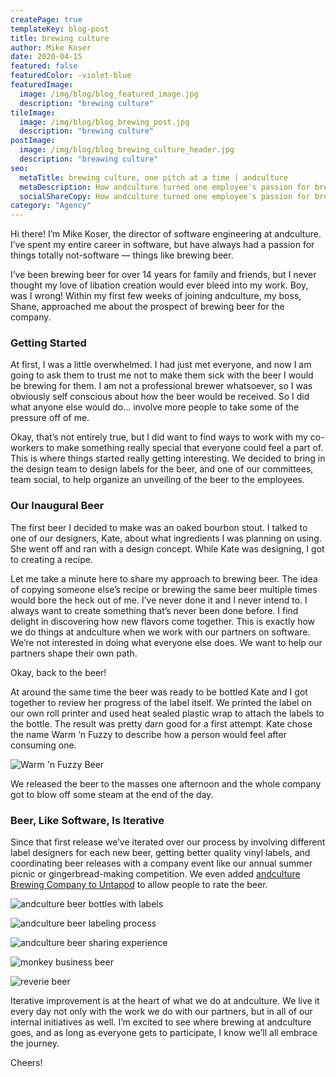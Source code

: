 ```yaml
---
createPage: true
templateKey: blog-post
title: brewing culture
author: Mike Koser
date: 2020-04-15
featured: false
featuredColor: -violet-blue
featuredImage:
  image: /img/blog/blog_featured_image.jpg
  description: "brewing culture"
tileImage:
  image: /img/blog/blog_brewing_post.jpg
  description: "brewing culture"
postImage:
  image: /img/blog/blog_brewing_culture_header.jpg
  description: "breawing culture"
seo:
  metaTitle: brewing culture, one pitch at a time | andculture
  metaDescription: How andculture turned one employee's passion for brewing into a company exercise in teamwork, branding and iterative improvement.
  socialShareCopy: How andculture turned one employee's passion for brewing into a company exercise in teamwork, branding, and iterative improvement.
category: "Agency"
---
```

Hi there! I’m Mike Koser, the director of software engineering at andculture. I’ve spent my entire career in software, but have always had a passion for things totally not-software — things like brewing beer.

I’ve been brewing beer for over 14 years for family and friends, but I never thought my love of libation creation would ever bleed into my work. Boy, was I wrong! Within my first few weeks of joining andculture, my boss, Shane, approached me about the prospect of brewing beer for the company.

### Getting Started
At first, I was a little overwhelmed. I had just met everyone, and now I am going to ask them to trust me not to make them sick with the beer I would be brewing for them. I am not a professional brewer whatsoever, so I was obviously self conscious about how the beer would be received. So I did what anyone else would do… involve more people to take some of the pressure off of me.

Okay, that’s not entirely true, but I did want to find ways to work with my co-workers to make something really special that everyone could feel a part of. This is where things started really getting interesting. We decided to bring in the design team to design labels for the beer, and one of our committees, team social, to help organize an unveiling of the beer to the employees.


### Our Inaugural Beer
The first beer I decided to make was an oaked bourbon stout. I talked to one of our designers, Kate, about what ingredients I was planning on using. She went off and ran with a design concept. While Kate was designing, I got to creating a recipe.

Let me take a minute here to share my approach to brewing beer. The idea of copying someone else’s recipe or brewing the same beer multiple times would bore the heck out of me. I’ve never done it and I never intend to. I always want to create something that’s never been done before. I find delight in discovering how new flavors come together. This is exactly how we do things at andculture when we work with our partners on software. We’re not interested in doing what everyone else does. We want to help our partners shape their own path.

Okay, back to the beer!

At around the same time the beer was ready to be bottled Kate and I got together to review her progress of the label itself. We printed the label on our own roll printer and used heat sealed plastic wrap to attach the labels to the bottle. The result was pretty darn good for a first attempt. Kate chose the name Warm ‘n Fuzzy to describe how a person would feel after consuming one.

![Warm 'n Fuzzy Beer](/img/beer-warmfuzzy-full.jpg)

We released the beer to the masses one afternoon and the whole company got to blow off some steam at the end of the day.

### Beer, Like Software, Is Iterative
Since that first release we’ve iterated over our process by involving different label designers for each new beer, getting better quality vinyl labels, and coordinating beer releases with a company event like our annual summer picnic or gingerbread-making competition. We even added [andculture Brewing Company to Untappd](https://untappd.com/AndCultureBrewingCo) to allow people to rate the beer.

![andculture beer bottles with labels](/img/beer-bottles.jpg)

![andculture beer labeling process](/img/beer-labeling.jpg)

![andculture beer sharing experience](/img/beer-experience.jpg)

![monkey business beer](/img/beer-monkey-business.jpg)

![reverie beer](/img/beer-reverie.jpg)

Iterative improvement is at the heart of what we do at andculture. We live it every day not only with the work we do with our partners, but in all of our internal initiatives as well. I’m excited to see where brewing at andculture goes, and as long as everyone gets to participate, I know we’ll all embrace the journey.

Cheers!
